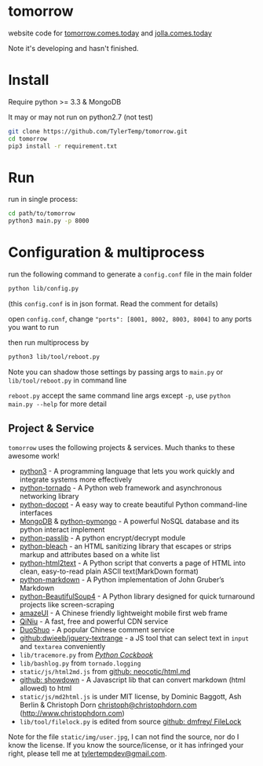 # tomorrow

website code for [tomorrow.comes.today](http://tomorrow.comes.today) and [jolla.comes.today](http://jolla.comes.today)

Note it's developing and hasn't finished.

# Install

Require python >= 3.3 & MongoDB

It may or may not run on python2.7 (not test)

```bash
git clone https://github.com/TylerTemp/tomorrow.git
cd tomorrow
pip3 install -r requirement.txt
```

# Run

run in single process:

```bash
cd path/to/tomorrow
python3 main.py -p 8000
```

# Configuration & multiprocess

run the following command to generate a `config.conf` file in the main folder

```bash
python lib/config.py
```

(this `config.conf` is in json format. Read the comment for details)

open `config.conf`, change `"ports": [8001, 8002, 8003, 8004]` to
any ports you want to run

then run multiprocess by

```bash
python3 lib/tool/reboot.py
```

Note you can shadow those settings by passing args to `main.py` or `lib/tool/reboot.py` in command line

`reboot.py` accept the same command line args except `-p`,
use `python main.py --help` for more detail

## Project & Service

`tomorrow` uses the following projects & services. Much thanks to these awesome work!

* [python3](http://python.org) - A programming language that lets you work quickly and integrate systems more effectively
* [python-tornado](http://www.tornadoweb.org/en/stable/) - A Python web framework and asynchronous networking library
* [python-docopt](https://github.com/docopt/docopt) - A easy way to create beautiful Python command-line interfaces
* [MongoDB](https://www.mongodb.org/) & [python-pymongo](https://api.mongodb.org/python/current/) - A powerful NoSQL database and its python interact implement
* [python-passlib](https://bitbucket.org/ecollins/passlib) - A python encrypt/decrypt module
* [python-bleach](https://github.com/jsocol/bleach) - an HTML sanitizing library that escapes or strips markup and attributes based on a white list
* [python-html2text](https://github.com/aaronsw/html2text) - A Python script that converts a page of HTML into clean, easy-to-read plain ASCII text(MarkDown format)
* [python-markdown](https://pythonhosted.org/Markdown/) - A Python implementation of John Gruber’s Markdown
* [python-BeautifulSoup4](http://www.crummy.com/software/BeautifulSoup/bs4/) - A Python library designed for quick turnaround projects like screen-scraping
* [amazeUI](http://amazeui.org/) - A Chinese friendly lightweight mobile first web frame
* [QiNiu](http://qiniu.com) - A fast, free and powerful CDN service
* [DuoShuo](http://duoshuo.com) - A popular Chinese comment service
* [github:dwieeb/jquery-textrange](https://github.com/dwieeb/jquery-textrange) - a JS tool that can select text in `input` and `textarea` conveniently
* `lib/tracemore.py` from [*Python Cockbook*](http://www.amazon.com/Python-Cookbook-Third-David-Beazley/dp/1449340377/ref=sr_1_1?ie=UTF8&qid=1430528366&sr=8-1&keywords=python+cookbook)
* `lib/bashlog.py` from `tornado.logging`
* `static/js/html2md.js` from [github: neocotic/html.md](https://github.com/neocotic/html.md)
* [github: showdown](https://github.com/showdownjs/showdown) -  A Javascript
  lib that can convert markdown (html allowed) to html
* `static/js/md2html.js` is under MIT license, by Dominic Baggott, Ash Berlin & Christoph Dorn <christoph@christophdorn.com> (http://www.christophdorn.com)
* `lib/tool/filelock.py` is edited from source [github: dmfrey/ FileLock](https://github.com/dmfrey/FileLock)

Note for the file `static/img/user.jpg`, I can not find the source, nor do I know the license. If you know the source/license, or it has infringed your right, please tell me at <tylertempdev@gmail.com>.
